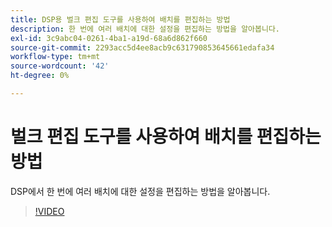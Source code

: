 ```yaml
---
title: DSP용 벌크 편집 도구를 사용하여 배치를 편집하는 방법
description: 한 번에 여러 배치에 대한 설정을 편집하는 방법을 알아봅니다.
exl-id: 3c9abc04-0261-4ba1-a19d-68a6d862f660
source-git-commit: 2293acc5d4ee8acb9c631790853645661edafa34
workflow-type: tm+mt
source-wordcount: '42'
ht-degree: 0%

---
```


# 벌크 편집 도구를 사용하여 배치를 편집하는 방법

DSP에서 한 번에 여러 배치에 대한 설정을 편집하는 방법을 알아봅니다.

>[!VIDEO](https://video.tv.adobe.com/v/339205)

